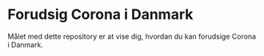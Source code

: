 
<!-- README.md is generated from README.Rmd. Please edit that file -->

# Forudsig Corona i Danmark

<!-- badges: start -->

<!-- badges: end -->

Målet med dette repository er at vise dig, hvordan du kan forudsige
Corona i Danmark.

